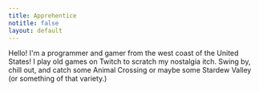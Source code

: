 ```yaml
---
title: Apprehentice
notitle: false
layout: default
---
```

<p></p>
<div id="twitch-channel"></div>

Hello! I'm a programmer and gamer from the west coast of the United States! I play old games on Twitch to scratch my nostalgia itch. Swing by, chill out, and catch some Animal Crossing or maybe some Stardew Valley (or something of that variety.)